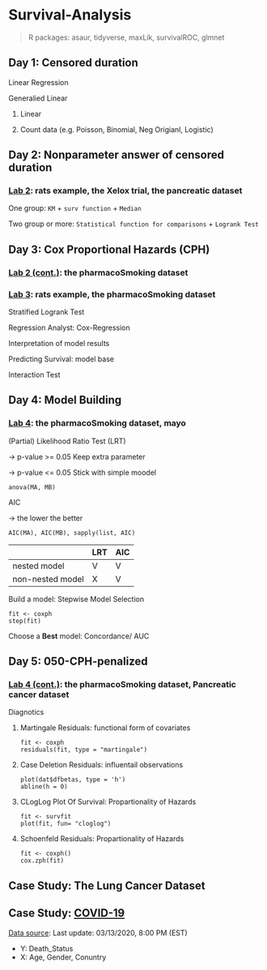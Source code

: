 # Survival-Analysis

> R packages: asaur, tidyverse, maxLik, survivalROC, glmnet
  
## Day 1: Censored duration

Linear Regression

Generalied Linear

1. Linear
  
2. Count data (e.g. Poisson, Binomial, Neg Origianl, Logistic)

## Day 2: Nonparameter answer of censored duration

### [Lab 2](https://github.com/wulinghsuan/Survival-Analysis/blob/master/020-nonparam.pdf): rats example, the Xelox trial, the pancreatic dataset

One group: `KM` + `surv function` + `Median`

Two group or more: `Statistical function for comparisons` + `Logrank Test`

## Day 3: Cox Proportional Hazards (CPH)

### [Lab 2 (cont.)](https://github.com/wulinghsuan/Survival-Analysis/blob/master/020-nonparam-cont.pdf): the pharmacoSmoking dataset

### [Lab 3](https://github.com/wulinghsuan/Survival-Analysis/blob/master/030-Cox_Regression.pdf): rats example, the pharmacoSmoking dataset

Stratified Logrank Test 

Regression Analyst: Cox-Regression

Interpretation of model results

Predicting Survival: model base

Interaction Test

## Day 4: Model Building

### [Lab 4](https://github.com/wulinghsuan/Survival-Analysis/blob/master/040-CPH-building.pdf): the pharmacoSmoking dataset, mayo

(Partial) Likelihood Ratio Test (LRT) 

→ p-value >= 0.05 Keep extra parameter

→ p-value <= 0.05 Stick with simple moodel

    anova(MA, MB)

AIC

→ the lower the better

    AIC(MA), AIC(MB), sapply(list, AIC)

||LRT|AIC|
|---|---|---|
|nested model| V | V |
|non-nested model| X | V |

Build a model: Stepwise Model Selection

    fit <- coxph
    step(fit)
    
Choose a **Best** model: Concordance/ AUC  

## Day 5: 050-CPH-penalized

### [Lab 4 (cont.)](https://github.com/wulinghsuan/Survival-Analysis/blob/master/030-Cox_Regression.pdf): the pharmacoSmoking dataset, Pancreatic cancer dataset

Diagnotics

1. Martingale Residuals: functional form of covariates

       fit <- coxph
       residuals(fit, type = "martingale")

2. Case Deletion Residuals: influentail observations

       plot(dat$dfbetas, type = 'h')
       abline(h = 0)

3. CLogLog Plot Of Survival: Propartionality of Hazards

       fit <- survfit
       plot(fit, fun= "cloglog")

4. Schoenfeld Residuals: Propartionality of Hazards
    
       fit <- coxph()
       cox.zph(fit)

## Case Study: The Lung Cancer Dataset

## Case Study: [COVID-19](https://github.com/wulinghsuan/Survival-Analysis/blob/master/COVID-19.pdf)

[Data source](https://docs.google.com/spreadsheets/d/e/2PACX-1vQU0SIALScXx8VXDX7yKNKWWPKE1YjFlWc6VTEVSN45CklWWf-uWmprQIyLtoPDA18tX9cFDr-aQ9S6/pubhtml): Last update: 03/13/2020, 8:00 PM (EST)

- Y: Death_Status
- X: Age, Gender, Conuntry
